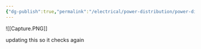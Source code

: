 ```yaml
---
{"dg-publish":true,"permalink":"/electrical/power-distribution/power-distribution-home/"}
---
```


![[Capture.PNG]]

updating this so it checks again
